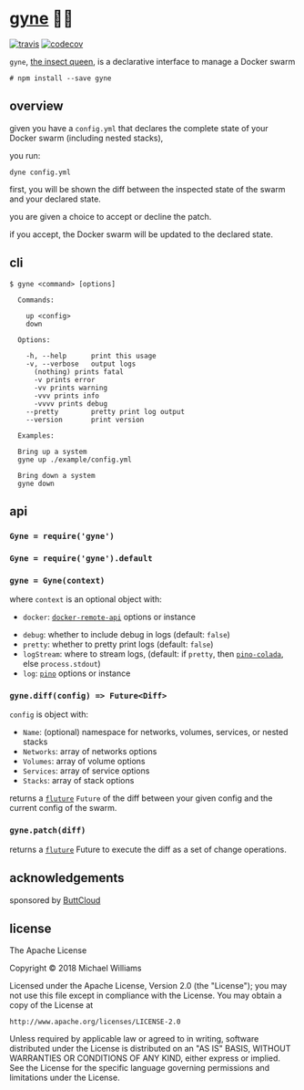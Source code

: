 # [gyne](https://en.wikipedia.org/wiki/Gyne) 🐝🐜

[![travis](https://travis-ci.org/buttcloud/gyne.svg?branch=master)](https://travis-ci.org/buttcloud/gyne) [![codecov](https://codecov.io/gh/buttcloud/gyne/branch/master/graph/badge.svg)](https://codecov.io/gh/buttcloud/gyne)

`gyne`, [the insect queen](https://en.wikipedia.org/wiki/Gyne), is a declarative interface to manage a Docker swarm

```shell
# npm install --save gyne
```

## overview

given you have a `config.yml` that declares the complete state of your Docker swarm (including nested stacks),

you run:

```
dyne config.yml
```

first, you will be shown the diff between the inspected state of the swarm and your declared state.

you are given a choice to accept or decline the patch.

if you accept, the Docker swarm will be updated to the declared state.

## cli

```
$ gyne <command> [options]

  Commands:

    up <config>
    down

  Options:

    -h, --help      print this usage
    -v, --verbose   output logs
      (nothing) prints fatal
      -v prints error
      -vv prints warning
      -vvv prints info
      -vvvv prints debug
    --pretty        pretty print log output
    --version       print version

  Examples:

  Bring up a system
  gyne up ./example/config.yml

  Bring down a system
  gyne down
```

## api

### `Gyne = require('gyne')`

### `Gyne = require('gyne').default`

### `gyne = Gyne(context)`

where `context` is an optional object with:

* `docker`: [`docker-remote-api`](https://github.com/mafintosh/docker-remote-api) options or instance

- `debug`: whether to include debug in logs (default: `false`)
- `pretty`: whether to pretty print logs (default: `false`)
- `logStream`: where to stream logs, (default: if `pretty`, then [`pino-colada`](https://github.com/lrlna/pino-colada), else `process.stdout`)
- `log`: [`pino`](https://github.com/pinojs/pino) options or instance

### `gyne.diff(config) => Future<Diff>`

`config` is object with:

* `Name`: (optional) namespace for networks, volumes, services, or nested stacks
* `Networks`: array of networks options
* `Volumes`: array of volume options
* `Services`: array of service options
* `Stacks`: array of stack options

returns a [`fluture`](https://github.com/fluture-js/Fluture) `Future` of the diff between your given config and the current config of the swarm.

### `gyne.patch(diff)`

returns a [`fluture`](https://github.com/fluture-js/Fluture) Future to execute the diff as a set of change operations.

## acknowledgements

sponsored by [ButtCloud](http://buttcloud.org)

## license

The Apache License

Copyright &copy; 2018 Michael Williams

Licensed under the Apache License, Version 2.0 (the "License");
you may not use this file except in compliance with the License.
You may obtain a copy of the License at

    http://www.apache.org/licenses/LICENSE-2.0

Unless required by applicable law or agreed to in writing, software
distributed under the License is distributed on an "AS IS" BASIS,
WITHOUT WARRANTIES OR CONDITIONS OF ANY KIND, either express or implied.
See the License for the specific language governing permissions and
limitations under the License.
